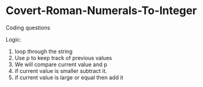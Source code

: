 # Covert-Roman-Numerals-To-Integer
Coding questions

Logic:

1. loop through the string 
2. Use p to keep track of previous values
3. We will compare current value and p
4. if current value is smaller subtract it.
5. if current value is large or equal then add it
